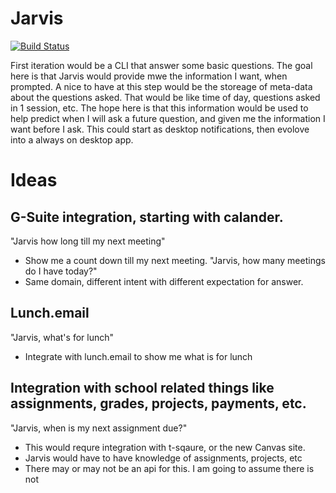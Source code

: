 # Jarvis
[![Build Status](https://travis-ci.com/spprichard/Jarvis.svg?branch=master)](https://travis-ci.com/spprichard/Jarvis)

First iteration would be a CLI that answer some basic questions. The goal here is that Jarvis would provide mwe the information I want, when prompted. A nice to have at this step would be the storeage of meta-data about the questions asked. That would be like time of day, questions asked in 1 session, etc. The hope here is that this information would be used to help predict when I will ask a future question, and given me the information I want before I ask. This could start as desktop notifications, then evolove into a always on desktop app. 


# Ideas

## G-Suite integration, starting with calander.
"Jarvis how long till my next meeting"
  - Show me a count down till my next meeting.
"Jarvis, how many meetings do I have today?"
  - Same domain, different intent with different expectation for answer.

## Lunch.email
"Jarvis, what's for lunch"
  - Integrate with lunch.email to show me what is for lunch
  
  
##  Integration with school related things like assignments, grades, projects, payments, etc.
 "Jarvis, when is my next assignment due?"
  - This would requre integration with t-sqaure, or the new Canvas site. 
  - Jarvis would have to have knowledge of assignments, projects, etc
  - There may or may not be an api for this. I am going to assume there is not
